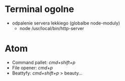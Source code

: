 # Terminal ogolne

- odpalenie servera lekkiego (globalbe node-moduly)
  - node /usr/local/bin/http-server

# Atom

- Command pallet: *cmd+shift+p*
- File opener: *cmd+p*
- Beattyfy: *cmd+shift+p* > beauty...
